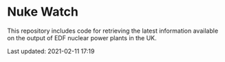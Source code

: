 # Nuke Watch

This repository includes code for retrieving the latest information available on the output of EDF nuclear power plants in the UK.

Last updated: 2021-02-11 17:19
